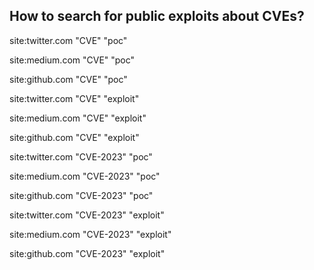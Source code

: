 ## How to search for public exploits about CVEs?

site:twitter.com "CVE" "poc"

site:medium.com "CVE" "poc"

site:github.com "CVE" "poc"

site:twitter.com "CVE" "exploit"

site:medium.com "CVE" "exploit"

site:github.com "CVE" "exploit"

site:twitter.com "CVE-2023" "poc"

site:medium.com "CVE-2023" "poc"

site:github.com "CVE-2023" "poc"

site:twitter.com "CVE-2023" "exploit"

site:medium.com "CVE-2023" "exploit"

site:github.com "CVE-2023" "exploit"
